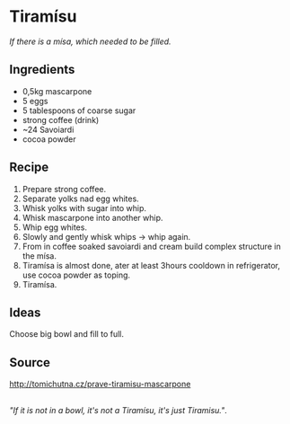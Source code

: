 # Tiramísu
_If there is a mísa, which needed to be filled._

## Ingredients
 * 0,5kg mascarpone
 * 5 eggs
 * 5 tablespoons of coarse sugar
 * strong coffee (drink)
 * ~24 Savoiardi
 * cocoa powder

## Recipe
 1. Prepare strong coffee.
 2. Separate yolks nad egg whites.
 3. Whisk yolks with sugar into whip.
 4. Whisk mascarpone into another whip.
 5. Whip egg whites.
 6. Slowly and gently whisk whips -> whip again.
 7. From in coffee soaked savoiardi and cream build complex structure in the mísa.
 8. Tiramísa is almost done, ater at least 3hours cooldown in refrigerator, use cocoa powder as toping.
 9. Tiramísa.

## Ideas
Choose big bowl and fill to full.

## Source
http://tomichutna.cz/prave-tiramisu-mascarpone

##
_"If it is not in a bowl, it's not a Tiramísu, it's just Tiramisu."_.
